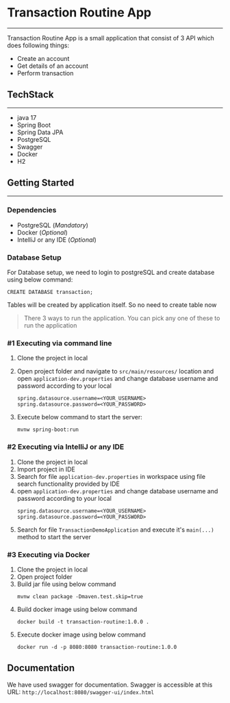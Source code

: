 # Transaction Routine App
<hr/>
Transaction Routine App is a small application that consist of 3 API which does following things:

- Create an account
- Get details of an account
- Perform transaction

## TechStack
<hr>

- java 17
- Spring Boot
- Spring Data JPA
- PostgreSQL
- Swagger
- Docker
- H2

## Getting Started
<hr>

### Dependencies

- PostgreSQL (_Mandatory_)
- Docker (_Optional_)
- IntelliJ or any IDE (_Optional_)

### Database Setup
For Database setup, we need to login to postgreSQL and create database using below command:
```
CREATE DATABASE transaction;
```

Tables will be created by application itself. So no need to create table now

> There 3 ways to run the application. You can pick any one of these to run the application
### #1 Executing via command line

1) Clone the project in local
2) Open project folder and navigate to `src/main/resources/` location and open `application-dev.properties` and change database username and password according to your local 
   ```
   spring.datasource.username=<YOUR_USERNAME>
   spring.datasource.password=<YOUR_PASSWORD>
   ```

3) Execute below command to start the server:
    ```
    mvnw spring-boot:run
    ```
### #2 Executing via IntelliJ or any IDE

1) Clone the project in local
2) Import project in IDE
3) Search for file `application-dev.properties` in workspace using file search functionality provided by IDE
4) open `application-dev.properties` and change database username and password according to your local
   ```
   spring.datasource.username=<YOUR_USERNAME>
   spring.datasource.password=<YOUR_PASSWORD>
   ```
5) Search for file `TransactionDemoApplication` and execute it's `main(...)` method to start the server
### #3 Executing via Docker

1) Clone the project in local
2) Open project folder 
3) Build jar file using below command
   ```
   mvnw clean package -Dmaven.test.skip=true 
   ```
4) Build docker image using below command
   ```
   docker build -t transaction-routine:1.0.0 .
   ```
5) Execute docker image using below command
   ```
   docker run -d -p 8080:8080 transaction-routine:1.0.0
   ```
## Documentation
We have used swagger for documentation.  Swagger is accessible at this URL: `http://localhost:8080/swagger-ui/index.html`
